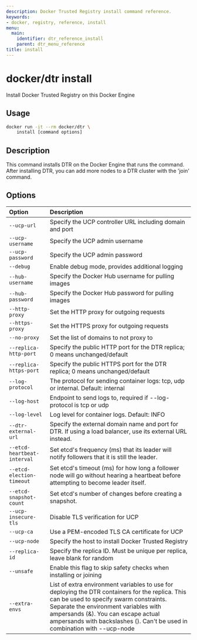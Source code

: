 ```yaml
---
description: Docker Trusted Registry install command reference.
keywords:
- docker, registry, reference, install
menu:
  main:
    identifier: dtr_reference_install
    parent: dtr_menu_reference
title: install
---
```



# docker/dtr install

Install Docker Trusted Registry on this Docker Engine

## Usage

```bash
docker run -it --rm docker/dtr \
    install [command options]
```

## Description

This command installs DTR on the Docker Engine that runs the command.
After installing DTR, you can add more nodes to a DTR cluster with
the 'join' command.

## Options

| Option                      | Description                                                                                                                                                                                                                                                                                             |
|:----------------------------|:--------------------------------------------------------------------------------------------------------------------------------------------------------------------------------------------------------------------------------------------------------------------------------------------------------|
| `--ucp-url`                 | Specify the UCP controller URL including domain and port                                                                                                                                                                                                                                                |
| `--ucp-username`            | Specify the UCP admin username                                                                                                                                                                                                                                                                          |
| `--ucp-password`            | Specify the UCP admin password                                                                                                                                                                                                                                                                          |
| `--debug`                   | Enable debug mode, provides additional logging                                                                                                                                                                                                                                                          |
| `--hub-username`            | Specify the Docker Hub username for pulling images                                                                                                                                                                                                                                                      |
| `--hub-password`            | Specify the Docker Hub password for pulling images                                                                                                                                                                                                                                                      |
| `--http-proxy`              | Set the HTTP proxy for outgoing requests                                                                                                                                                                                                                                                                |
| `--https-proxy`             | Set the HTTPS proxy for outgoing requests                                                                                                                                                                                                                                                               |
| `--no-proxy`                | Set the list of domains to not proxy to                                                                                                                                                                                                                                                                 |
| `--replica-http-port`       | Specify the public HTTP port for the DTR replica; 0 means unchanged/default                                                                                                                                                                                                                             |
| `--replica-https-port`      | Specify the public HTTPS port for the DTR replica; 0 means unchanged/default                                                                                                                                                                                                                            |
| `--log-protocol`            | The protocol for sending container logs: tcp, udp or internal. Default: internal                                                                                                                                                                                                                        |
| `--log-host`                | Endpoint to send logs to, required if --log-protocol is tcp or udp                                                                                                                                                                                                                                      |
| `--log-level`               | Log level for container logs. Default: INFO                                                                                                                                                                                                                                                             |
| `--dtr-external-url`        | Specify the external domain name and port for DTR. If using a load balancer, use its external URL instead.                                                                                                                                                                                              |
| `--etcd-heartbeat-interval` | Set etcd's frequency (ms) that its leader will notify followers that it is still the leader.                                                                                                                                                                                                            |
| `--etcd-election-timeout`   | Set etcd's timeout (ms) for how long a follower node will go without hearing a heartbeat before attempting to become leader itself.                                                                                                                                                                     |
| `--etcd-snapshot-count`     | Set etcd's number of changes before creating a snapshot.                                                                                                                                                                                                                                                |
| `--ucp-insecure-tls`        | Disable TLS verification for UCP                                                                                                                                                                                                                                                                        |
| `--ucp-ca`                  | Use a PEM-encoded TLS CA certificate for UCP                                                                                                                                                                                                                                                            |
| `--ucp-node`                | Specify the host to install Docker Trusted Registry                                                                                                                                                                                                                                                     |
| `--replica-id`              | Specify the replica ID. Must be unique per replica, leave blank for random                                                                                                                                                                                                                              |
| `--unsafe`                  | Enable this flag to skip safety checks when installing or joining                                                                                                                                                                                                                                       |
| `--extra-envs`              | List of extra environment variables to use for deploying the DTR containers for the replica. This can be used to specify swarm constraints. Separate the environment variables with ampersands (&). You can escape actual ampersands with backslashes (\). Can't be used in combination with --ucp-node |
